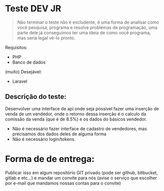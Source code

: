 # Teste DEV JR

> Não terminar o teste não é excludente, é uma forma de analisar como você pesquisa, programa e resolve problemas de programação, uma parte dele já conseguimos ter uma ideia de como você programa, mas seria legal vê-lo pronto.

Requisitos:
- PHP
- Banco de dados

(muito) Desejável:
- Laravel

## Descrição do teste:

Desenvolver uma interface de api onde seja possível fazer uma inserção de venda de um vendedor, onde o retorno dessa inserção  é o calculo da comissão da venda (que é de 8.5%) e os dados do básicos vendedor.

- Não é necessário fazer interface de cadastro de vendedores, mas precisamos dos dados deles de alguma forma
- Não é necessário login/tokens.

# Forma de de entrega:

Publicar isso em algum repositório GIT privado (pode ser github, bitbucket, gitlab e etc...) e mandar um convite para nós 
(avise o serviço que escolher por e-mail que mandamos nossas contas para o convite)



